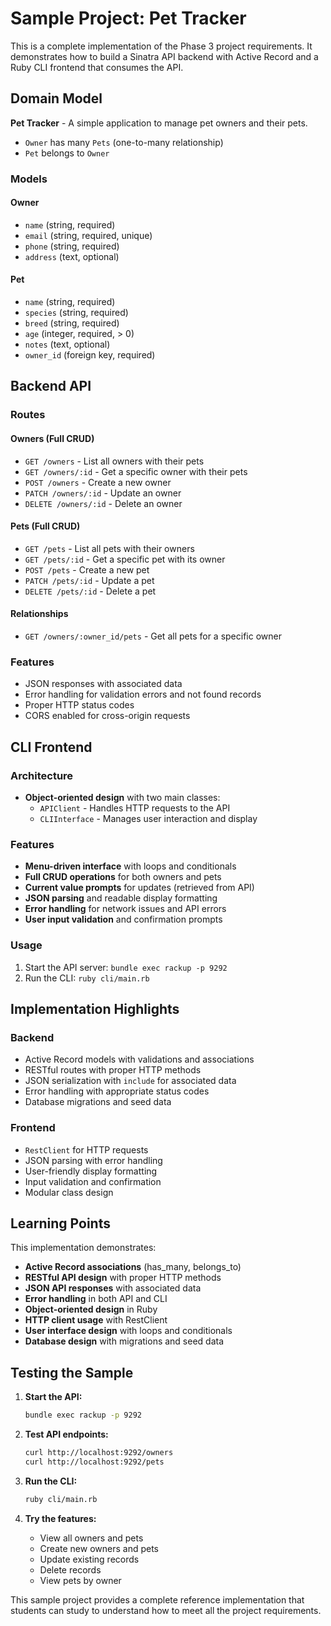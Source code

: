 # Sample Project: Pet Tracker

This is a complete implementation of the Phase 3 project requirements. It demonstrates how to build a Sinatra API backend with Active Record and a Ruby CLI frontend that consumes the API.

## Domain Model

**Pet Tracker** - A simple application to manage pet owners and their pets.

- `Owner` has many `Pets` (one-to-many relationship)
- `Pet` belongs to `Owner`

### Models

#### Owner

- `name` (string, required)
- `email` (string, required, unique)
- `phone` (string, required)
- `address` (text, optional)

#### Pet

- `name` (string, required)
- `species` (string, required)
- `breed` (string, required)
- `age` (integer, required, > 0)
- `notes` (text, optional)
- `owner_id` (foreign key, required)

## Backend API

### Routes

#### Owners (Full CRUD)

- `GET /owners` - List all owners with their pets
- `GET /owners/:id` - Get a specific owner with their pets
- `POST /owners` - Create a new owner
- `PATCH /owners/:id` - Update an owner
- `DELETE /owners/:id` - Delete an owner

#### Pets (Full CRUD)

- `GET /pets` - List all pets with their owners
- `GET /pets/:id` - Get a specific pet with its owner
- `POST /pets` - Create a new pet
- `PATCH /pets/:id` - Update a pet
- `DELETE /pets/:id` - Delete a pet

#### Relationships

- `GET /owners/:owner_id/pets` - Get all pets for a specific owner

### Features

- JSON responses with associated data
- Error handling for validation errors and not found records
- Proper HTTP status codes
- CORS enabled for cross-origin requests

## CLI Frontend

### Architecture

- **Object-oriented design** with two main classes:
  - `APIClient` - Handles HTTP requests to the API
  - `CLIInterface` - Manages user interaction and display

### Features

- **Menu-driven interface** with loops and conditionals
- **Full CRUD operations** for both owners and pets
- **Current value prompts** for updates (retrieved from API)
- **JSON parsing** and readable display formatting
- **Error handling** for network issues and API errors
- **User input validation** and confirmation prompts

### Usage

1. Start the API server: `bundle exec rackup -p 9292`
2. Run the CLI: `ruby cli/main.rb`

## Implementation Highlights

### Backend

- Active Record models with validations and associations
- RESTful routes with proper HTTP methods
- JSON serialization with `include` for associated data
- Error handling with appropriate status codes
- Database migrations and seed data

### Frontend

- `RestClient` for HTTP requests
- JSON parsing with error handling
- User-friendly display formatting
- Input validation and confirmation
- Modular class design

## Learning Points

This implementation demonstrates:

- **Active Record associations** (has_many, belongs_to)
- **RESTful API design** with proper HTTP methods
- **JSON API responses** with associated data
- **Error handling** in both API and CLI
- **Object-oriented design** in Ruby
- **HTTP client usage** with RestClient
- **User interface design** with loops and conditionals
- **Database design** with migrations and seed data

## Testing the Sample

1. **Start the API:**

   ```bash
   bundle exec rackup -p 9292
   ```

2. **Test API endpoints:**

   ```bash
   curl http://localhost:9292/owners
   curl http://localhost:9292/pets
   ```

3. **Run the CLI:**

   ```bash
   ruby cli/main.rb
   ```

4. **Try the features:**
   - View all owners and pets
   - Create new owners and pets
   - Update existing records
   - Delete records
   - View pets by owner

This sample project provides a complete reference implementation that students can study to understand how to meet all the project requirements.
